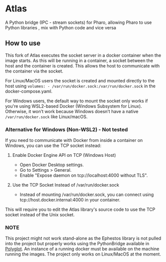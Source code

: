 # Atlas
A Python bridge (IPC - stream sockets) for Pharo, allowing Pharo to use Python libraries , mix with Python code and vice versa

## How to use

This fork of Atlas executes the socket server in a docker container when the image starts. As this will be running in a container, a socket between the host and the container is created. This allows the host to communicate with the container via the socket.

For Linux/MacOS users the socket is created and mounted directly to the host using `volumes: - /var/run/docker.sock:/var/run/docker.sock` in the docker-compose.yaml. 
      
For Windows users, the default way to mount the socket only works if you're using WSL2-based Docker (Windows Subsystem for Linux). Otherwise, it won’t work because Windows doesn’t have a native `/var/run/docker.sock` like Linux/macOS.

### Alternative for Windows (Non-WSL2) - Not tested
If you need to communicate with Docker from inside a container on Windows, you can use the TCP socket instead:

1. Enable Docker Engine API on TCP (Windows Host)

    - Open Docker Desktop settings.
    - Go to Settings > General.
    - Enable "Expose daemon on tcp://localhost:4000 without TLS".

2. Use the TCP Socket Instead of /var/run/docker.sock
    - Instead of mounting /var/run/docker.sock, you can connect using tcp://host.docker.internal:4000 in your container.

This will require you to edit the Atlas library's source code to use the TCP socket instead of the Unix socket.

### NOTE

This project might not work stand-alone as the Ephestos library is not pulled into the project but properly works using the PythonBridge available in [Polyglot](https://github.com/StefanoStone/Polyglot).
An instance of a running docker must be available on the machine running the images. The project only works on Linux/MacOS at the moment.
